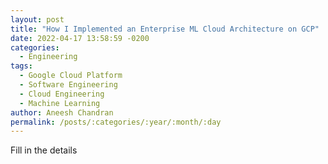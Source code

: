 ```yaml
---
layout: post
title: "How I Implemented an Enterprise ML Cloud Architecture on GCP"
date: 2022-04-17 13:58:59 -0200
categories:
  - Engineering
tags:
  - Google Cloud Platform
  - Software Engineering
  - Cloud Engineering
  - Machine Learning
author: Aneesh Chandran
permalink: /posts/:categories/:year/:month/:day
---
```


Fill in the details
